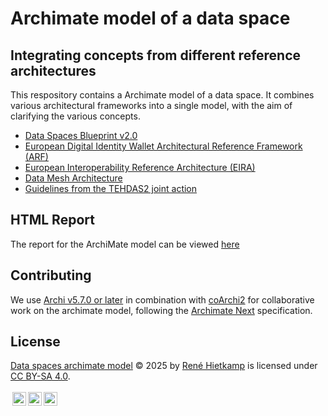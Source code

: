 # Archimate model of a data space

## Integrating concepts from different reference architectures

This respository contains a Archimate model of a data space. It combines various architectural frameworks into a single model, with the aim of clarifying the various concepts.

- [Data Spaces Blueprint v2.0](https://dssc.eu/space/BVE2/1071251457/Data+Spaces+Blueprint+v2.0+-+Home)
- [European Digital Identity Wallet Architectural Reference Framework (ARF)](https://eu-digital-identity-wallet.github.io/eudi-doc-architecture-and-reference-framework/2.6.0/)
- [European Interoperability Reference Architecture (EIRA)](https://interoperable-europe.ec.europa.eu/collection/european-interoperability-reference-architecture-eira/solution/eira)
- [Data Mesh Architecture](https://www.datamesh-architecture.com/)
- [Guidelines from the TEHDAS2 joint action](https://tehdas.eu)

## HTML Report

The report for the ArchiMate model can be viewed [here](https://health-ri.github.io/data-spaces-archimate/) 

## Contributing

We use [Archi v5.7.0 or later](https://www.archimatetool.com/download/) in combination with [coArchi2](https://www.archimatetool.com/plugins/) for collaborative work on the archimate model, following the [Archimate Next](https://github.com/Health-RI/data-spaces-archimate/blob/main/s250_1-archimate-next-specification.pdf) specification.

## License

<a href="https://github.com/health-ri/data-spaces-archimate">Data spaces archimate model</a> © 2025 by <a href="https://www.linkedin.com/in/renehietkamp/">René Hietkamp</a> is licensed under <a href="https://creativecommons.org/licenses/by-sa/4.0/">CC BY-SA 4.0</a>.<br><br><img src="https://mirrors.creativecommons.org/presskit/icons/cc.svg" alt="" style="height:22px!important;margin-left:3px;vertical-align:text-bottom;"><img src="https://mirrors.creativecommons.org/presskit/icons/by.svg" alt="" style="height:22px!important;margin-left:3px;vertical-align:text-bottom;"><img src="https://mirrors.creativecommons.org/presskit/icons/sa.svg" alt="" style="height:22px!important;margin-left:3px;vertical-align:text-bottom;">

<i class="fa-brands fa-creative-commons"></i>

